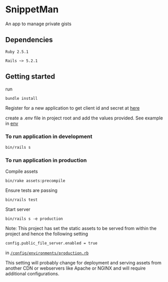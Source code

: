 # SnippetMan

An app to manage private gists

## Dependencies

`Ruby 2.5.1`

`Rails ~> 5.2.1`

## Getting started

run 

```
bundle install
```

Register for a new application to get client id and secret at [here](https://github.com/settings/applications/new)

create a .env file in project root and add the values provided. See example in [env](./env.example)

### To run application in development

```
bin/rails s
```

### To run application in production

Compile assets
```
bin/rake assets:precompile
```

Ensure tests are passing
```
bin/rails test
```

Start server
```
bin/rails s -e production
```

Note: This project has set the static assets to be served from within the project and hence the following setting
```
config.public_file_server.enabled = true
```
in [`/config/environments/production.rb`](/config/environments/production.rb)

This setting will probably change for deployment and serving assets from another CDN or webservers like Apache or NGINX and will require additional configurations.

